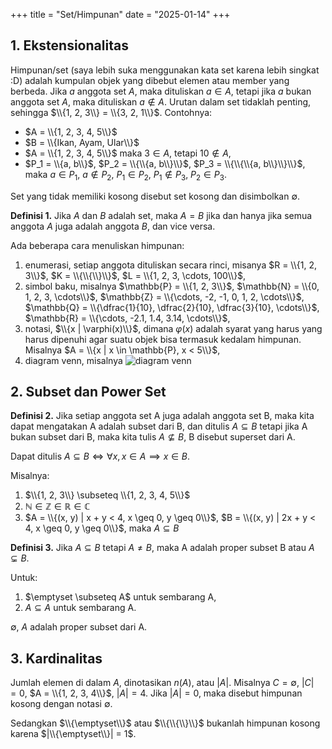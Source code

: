 +++
title       = "Set/Himpunan"
date        = "2025-01-14"
+++

## 1. Ekstensionalitas

Himpunan/set (saya lebih suka menggunakan kata set karena lebih singkat :D)
adalah kumpulan objek yang dibebut elemen atau member yang berbeda.
Jika $a$ anggota set $A$, maka dituliskan $a \in A$, tetapi jika $a$ bukan
anggota set $A$, maka dituliskan $a \not \in A$. Urutan dalam set tidaklah
penting, sehingga $\\{1, 2, 3\\} = \\{3, 2, 1\\}$. Contohnya:

- $A = \\{1, 2, 3, 4, 5\\}$
- $B = \\{Ikan, Ayam, Ular\\}$
- $A = \\{1, 2, 3, 4, 5\\}$ maka $3 \in A$, tetapi $10 \not \in A$,
- $P_1 = \\{a, b\\}$, $P_2 = \\{\\{a, b\\}\\}$, $P_3 = \\{\\{\\{a, b\\}\\}\\}$,
   maka $a \in P_1$, $a \not \in P_2$, $P_1 \in P_2$, $P_1 \not \in P_3$,
   $P_2 \in P_3$.

Set yang tidak memiliki kosong disebut set kosong dan disimbolkan $\emptyset$.

**Definisi 1.** Jika $A$ dan $B$ adalah set, maka $A = B$ jika dan hanya jika
semua anggota  $A$ juga adalah anggota $B$, dan vice versa.

Ada beberapa cara menuliskan himpunan:

1. enumerasi, setiap anggota dituliskan secara rinci, misanya
   $R = \\{1, 2, 3\\}$, $K = \\{\\{\\}\\}$, $L = \\{1, 2, 3, \cdots, 100\\}$,
2. simbol baku, misalnya $\mathbb{P} = \\{1, 2, 3\\}$,
   $\mathbb{N} = \\{0, 1, 2, 3, \cdots\\}$,
   $\mathbb{Z} = \\{\cdots, -2, -1, 0, 1, 2, \cdots\\}$,
   $\mathbb{Q} = \\{\dfrac{1}{10}, \dfrac{2}{10}, \dfrac{3}{10}, \cdots\\}$,
   $\mathbb{R} = \\{\cdots, -2.1, 1.4, 3.14, \cdots\\}$,
3. notasi, $\\{x | \varphi(x)\\}$, dimana $\varphi(x)$ adalah syarat yang harus
   yang harus dipenuhi agar suatu objek bisa termasuk kedalam himpunan. Misalnya
   $A = \\{x | x \in \mathbb{P}, x < 5\\}$,
4. diagram venn, misalnya ![diagram venn](/images/venn.png)

## 2. Subset dan Power Set

**Definisi 2.** Jika setiap anggota set A juga adalah anggota set B, maka kita
dapat mengatakan A adalah subset dari B, dan ditulis $A \subseteq B$ tetapi jika
A bukan subset dari B, maka kita tulis $A \not \subseteq B$, B disebut superset
dari A.

Dapat ditulis $A \subseteq B \iff \forall x, x \in A \implies x \in B$.

Misalnya:

1. $\\{1, 2, 3\\} \subseteq \\{1, 2, 3, 4, 5\\}$
2. $\mathbb{N} \in \mathbb{Z} \in \mathbb{R} \in \mathbb{C}$
3. $A = \\{(x, y) | x + y < 4, x \geq 0, y \geq 0\\}$,
   $B = \\{(x, y) | 2x + y < 4, x \geq 0, y \geq 0\\}$, maka $A \subseteq B$

**Definisi 3.** Jika $A \subseteq B$ tetapi $A \neq B$, maka A adalah proper
subset B atau $A \subsetneq B$.

Untuk:

1. $\emptyset \subseteq A\$ untuk sembarang A,
2. $A \subseteq A$ untuk sembarang A.

$\emptyset$, $A$ adalah proper subset dari A.

## 3. Kardinalitas

Jumlah elemen di dalam $A$, dinotasikan $n(A)$, atau $|A|$. Misalnya
$C = \emptyset$, $|C| = 0$, $A = \\{1, 2, 3, 4\\}$, $|A| = 4$. Jika $|A| = 0$,
maka disebut himpunan kosong dengan notasi $\emptyset$.

Sedangkan $\\{\emptyset\\}$ atau $\\{\\{\\}\\}$ bukanlah himpunan kosong karena
$|\\{\emptyset\\}| = 1$.
